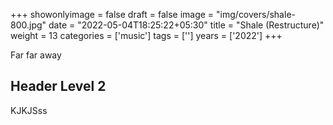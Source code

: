 +++
showonlyimage = false
draft = false
image = "img/covers/shale-800.jpg"
date = "2022-05-04T18:25:22+05:30"
title = "Shale (Restructure)"
weight = 13
categories = ['music']
tags = ['']
years = ['2022']
+++

<!--more-->

Far far away

## Header Level 2

KJKJSss
